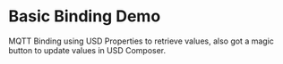 # Basic Binding Demo

MQTT Binding using USD Properties to retrieve values, also got a magic button to update values in USD Composer.